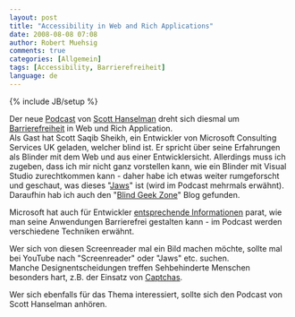 ```yaml
---
layout: post
title: "Accessibility in Web and Rich Applications"
date: 2008-08-08 07:08
author: Robert Muehsig
comments: true
categories: [Allgemein]
tags: [Accessibility, Barrierefreiheit]
language: de
---
```

{% include JB/setup %}
<p>Der neue <a href="http://hanselminutes.com/default.aspx?showID=143">Podcast</a> von <a href="http://www.hanselman.com/">Scott Hanselman</a> dreht sich diesmal um <a href="http://de.wikipedia.org/wiki/Barrierefreiheit">Barrierefreiheit</a> in Web und Rich Application. <br>Als Gast hat Scott Saqib Sheikh, ein Entwickler von Microsoft Consulting Services UK geladen, welcher blind ist. Er spricht über seine Erfahrungen als Blinder mit dem Web und aus einer Entwicklersicht. Allerdings muss ich zugeben, dass ich mir nicht ganz vorstellen kann, wie ein Blinder mit Visual Studio zurechtkommen kann - daher habe ich etwas weiter rumgeforscht und geschaut, was dieses "<a href="http://de.wikipedia.org/wiki/JAWS">Jaws</a>" ist (wird im Podcast mehrmals erwähnt). <br>Daraufhin hab ich auch den "<a href="http://blind-geek-zone.blogspot.com/">Blind Geek Zone</a>" Blog gefunden. </p> <p>Microsoft hat auch für Entwickler <a href="http://www.microsoft.com/enable/developer.aspx">entsprechende Informationen</a> parat, wie man seine Anwendungen Barrierefrei gestalten kann - im Podcast werden verschiedene Techniken erwähnt.</p> <p>Wer sich von diesen Screenreader mal ein Bild machen möchte, sollte mal bei YouTube nach "Screenreader" oder "Jaws" etc. suchen. <br>Manche Designentscheidungen treffen Sehbehinderte Menschen besonders hart, z.B. der Einsatz von <a href="http://www.youtube.com/watch?v=4jrgMlufa7w&amp;feature=related">Captchas</a>.</p> <p>Wer sich ebenfalls für das Thema interessiert, sollte sich den Podcast von Scott Hanselman anhören.</p>

